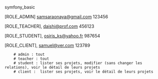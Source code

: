 symfony_basic

[ROLE_ADMIN]
samsaraonaya@gmail.com 123456

[ROLE_TEACHER],
daishi@prof.com 456123

[ROLE_STUDENT],
osiris_ks@yahoo.fr 987654

[ROLE_CLIENT],
samuel@ver.com 123789

        # admin : tout
        # teacher : tout
        # student : lister ses projets, modifier (sans changer les relations), voir le détail de leurs projets
        # client :  lister ses projets, voir le détail de leurs projets

